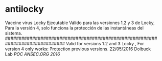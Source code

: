 # antilocky
Vaccine virus Locky
Ejecutable
Válido para las versiones 1,2 y 3 de Locky, 
Para la versión 4, solo funciona la protección de las instantáneas del sistema.
##############################################################################
Valid for versions 1.2 and 3 Locky ,
For version 4 only works: Protection previous versions.
22/05/2016 Dolbuck Lab  *POC ANSEC.ORG 2016*
